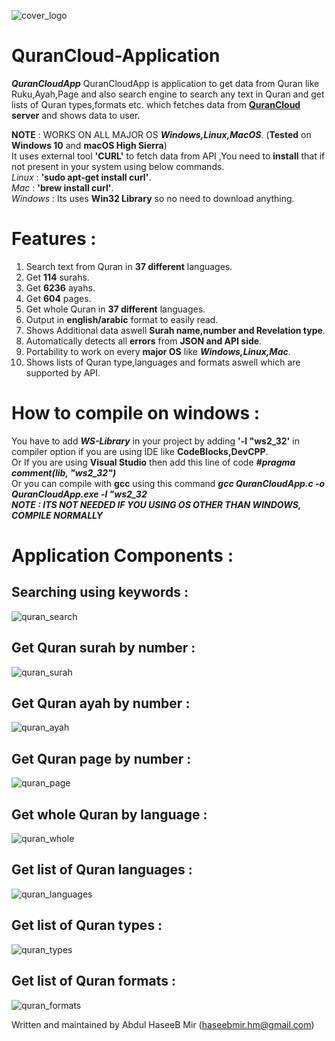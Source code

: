 ![cover_logo](https://github.com/haseeb-heaven/QuranCloudApp/blob/master/resources/quran_cloud.jpg?raw=true "")

# QuranCloud-Application

**_QuranCloudApp_** QuranCloudApp is application to get data from Quran like Ruku,Ayah,Page and also search engine
to search any text in Quran and get lists of Quran types,formats etc. 
which fetches data from **[QuranCloud](https://alquran.cloud/) server** and shows data to user.</br>

**NOTE** : WORKS ON ALL MAJOR OS **_Windows,Linux,MacOS_**. (**Tested** on **Windows 10** and **macOS High Sierra**)</br>
It uses external tool **'CURL'** to fetch data from API ,You need to **install** that if not present in your system
using below commands.</br>
_Linux_ : **'sudo apt-get install curl'**.</br>
_Mac_ : **'brew install curl'**.</br>
_Windows_ : Its uses **Win32 Library** so no need to download anything.</br>


# Features :
1) Search text from Quran in **37 different** languages.</br>
2) Get **114** surahs.</br>
3) Get **6236** ayahs.</br>
4) Get **604** pages.</br>
5) Get whole Quran in **37 different** languages.</br>
6) Output in **english/arabic** format to easily read.</br>
7) Shows Additional data aswell **Surah name,number and Revelation type**.</br>
8) Automatically detects all **errors** from **JSON and API side**.</br>
9) Portability to work on every **major OS** like **_Windows,Linux,Mac_**.</br>
10) Shows lists of Quran type,languages and formats aswell which are supported by API.

# How to compile on windows :
You have to add **_WS-Library_** in your project by adding **'-l "ws2_32'** in compiler option if you are using IDE like **CodeBlocks,DevCPP**.</br>
Or If you are using **Visual Studio** then add this line of code **_#pragma comment(lib, "ws2_32")_**</br>
Or you can compile with **gcc** using this command **_gcc QuranCloudApp.c -o QuranCloudApp.exe -l "ws2_32_**</br>
**_NOTE : ITS NOT NEEDED IF YOU USING OS OTHER THAN WINDOWS, COMPILE NORMALLY_**</br>

# Application Components :

## Searching using keywords : 

![quran_search](https://github.com/haseeb-heaven/QuranCloudApp/blob/master/resources/quran_search.jpg?raw=true "")

## Get Quran surah by number : 

![quran_surah](https://github.com/haseeb-heaven/QuranCloudApp/blob/master/resources/quran_surah.jpg?raw=true "")

## Get Quran ayah by number : 

![quran_ayah](https://github.com/haseeb-heaven/QuranCloudApp/blob/master/resources/quran_ayah.jpg?raw=true "")

## Get Quran page by number : 

![quran_page](https://github.com/haseeb-heaven/QuranCloudApp/blob/master/resources/quran_page.jpg?raw=true "")

## Get whole Quran by language : 

![quran_whole](https://github.com/haseeb-heaven/QuranCloudApp/blob/master/resources/quran_whole.jpg?raw=true "")

## Get list of Quran languages : 

![quran_languages](https://github.com/haseeb-heaven/QuranCloudApp/blob/master/resources/quran_languages.jpg?raw=true "")

## Get list of Quran types : 

![quran_types](https://github.com/haseeb-heaven/QuranCloudApp/blob/master/resources/quran_types.jpg?raw=true "")

## Get list of Quran formats : 

![quran_formats](https://github.com/haseeb-heaven/QuranCloudApp/blob/master/resources/quran_formats.jpg?raw=true "")

Written and maintained by Abdul HaseeB Mir (haseebmir.hm@gmail.com)
